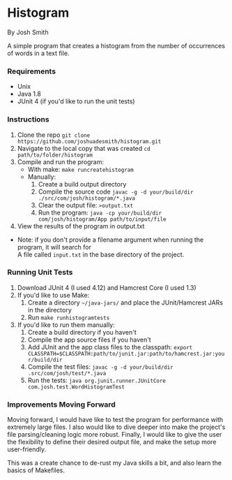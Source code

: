 # Histogram
By Josh Smith

A simple program that creates a histogram from the number of occurrences of words in a text file.
### Requirements
* Unix
* Java 1.8
* JUnit 4 (if you'd like to run the unit tests)
### Instructions
1. Clone the repo `git clone https://github.com/joshuadesmith/histogram.git`
2. Navigate to the local copy that was created `cd path/to/folder/histogram`
3. Compile and run the program:
    * With make: `make runcreatehistogram`
    * Manually:
        1. Create a build output directory
        2. Compile the source code `javac -g -d your/build/dir ./src/com/josh/histogram/*.java`
        3. Clear the output file: `>output.txt`
        4. Run the program: `java -cp your/build/dir com/josh/histogram/App path/to/input/file`
4. View the results of the program in output.txt  
        
* Note: if you don't provide a filename argument when running the program, it will search for  
A file called `input.txt` in the base directory of the project.

### Running Unit Tests
1. Download JUnit 4 (I used 4.12) and Hamcrest Core (I used 1.3)
2. If you'd like to use Make:
    1. Create a directory `~/java-jars/` and place the JUnit/Hamcrest JARs in the directory
    2. Run `make runhistogramtests`
3. If you'd like to run them manually:
    1. Create a build directory if you haven't
    2. Compile the app source files if you haven't
    3. Add JUnit and the app class files to the classpath: `export CLASSPATH=$CLASSPATH:path/to/junit.jar:path/to/hamcrest.jar:your/build/dir`
    4. Compile the test files: `javac -g -d your/build/dir .src/com/josh/test/*.java`
    5. Run the tests: `java org.junit.runner.JUnitCore com.josh.test.WordHistogramTest`


### Improvements Moving Forward
Moving forward, I would have like to test the program for performance with extremely large files. I also would like to 
dive deeper into make the project's file parsing/cleaning logic more robust. Finally, I would like to give the user
the flexibility to define their desired output file, and make the setup more user-friendly.

This was a create chance to de-rust my Java skills a bit, and also learn the basics of Makefiles.
